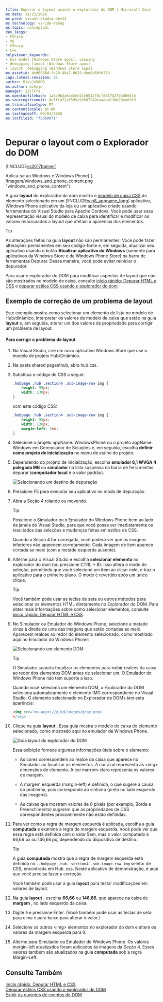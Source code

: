 ```yaml
---
title: Depurar o layout usando o explorador do DOM | Microsoft Docs
ms.date: 11/15/2016
ms.prod: visual-studio-dev14
ms.technology: vs-ide-debug
ms.topic: conceptual
dev_langs:
- FSharp
- VB
- CSharp
- C++
helpviewer_keywords:
- box model [Windows Store apps], viewing
- debugging layout [Windows Store apps]
- layout, debugging [Windows Store apps]
ms.assetid: ded6566d-fc29-49a7-8029-dee8e50fe733
caps.latest.revision: 36
author: MikeJo5000
ms.author: mikejo
manager: jillfra
ms.openlocfilehash: 1a3c9b3a6ae2ed11e8512f8cf8857d27b3d0043b
ms.sourcegitcommit: 6cfffa72af599a9d667249caaaa411bb28ea69fd
ms.translationtype: MT
ms.contentlocale: pt-BR
ms.lasthandoff: 09/02/2020
ms.locfileid: "75850071"
---
```

# <a name="debug-layout-using-dom-explorer"></a>Depurar o layout com o Explorador do DOM
[!INCLUDE[vs2017banner](../includes/vs2017banner.md)]

Aplica-se ao Windows e Windows Phone] (.. /Imagem/windows_and_phone_content.png "windows_and_phone_content")  
  
 A guia **layout** do explorador do dom mostra o [modelo de caixa CSS](https://www.w3.org/TR/CSS2/box.html) do elemento selecionado em um [!INCLUDE[win8_appname_long](../includes/win8-appname-long-md.md)] aplicativo, Windows Phone aplicativo da loja ou um aplicativo criado usando ferramentas do Visual Studio para Apache Cordova. Você pode usar essa representação visual do modelo de caixa para identificar e modificar os valores relacionados a layout que afetam a aparência dos elementos.  
  
> [!TIP]
> As alterações feitas na guia **layout** não são permanentes. Você pode fazer alterações permanentes em seu código-fonte e, em seguida, atualizar seu aplicativo usando o botão **Atualizar aplicativo do Windows** (somente para aplicativos da Windows Store e da Windows Phone Store) na barra de ferramentas Depurar. Dessa maneira, você pode evitar reiniciar o depurador.  
  
 Para usar o explorador do DOM para modificar aspectos de layout que não são mostrados no modelo de caixa, consulte [início rápido: Depurar HTML e CSS](../debugger/quickstart-debug-html-and-css.md) e [depurar estilos CSS usando o explorador do dom](../debugger/debug-css-styles-using-dom-explorer.md).  
  
## <a name="example-of-fixing-a-layout-issue"></a>Exemplo de correção de um problema de layout  
 Este exemplo mostra como selecionar um elemento de lista no modelo de Hub/dinâmico, interpretar os valores de modelo de caixa que estão na guia **layout** e, em seguida, alterar um dos valores de propriedade para corrigir um problema de layout.  
  
#### <a name="to-fix-the-layout-issue"></a>Para corrigir o problema de layout  
  
1. No Visual Studio, crie um novo aplicativo Windows Store que use o modelo de projeto Hub/Dinâmico.  
  
2. Na pasta shared pages\hub, abra hub.css.  
  
3. Substitua o código de CSS a seguir:  
  
    ```css  
    .hubpage .hub .section4 .sub-image-row img {  
        height: 95px;  
        width: 130px;  
    }  
    ```  
  
     com este código CSS:  
  
    ```css  
    .hubpage .hub .section4 .sub-image-row img {  
        height: 95px;  
        width: 130px;  
        margin-left: 5em;  
    }  
    ```  
  
4. Selecione o projeto appName. WindowsPhone ou o projeto appName. Windows em Gerenciador de Soluções e, em seguida, escolha **definir como projeto de inicialização** no menu de atalho do projeto.  
  
5. Dependendo do projeto de inicialização, escolha **emulador 8,1 WVGA 4 polegada MB** ou **simulador** na lista suspensa na barra de ferramentas depurar (**computador local** é o valor padrão).  
  
     ![Selecionando um destino de depuração](../debugger/media/js-dom-debug-target-emu.png "JS_DOM_Debug_Target_Emu")  
  
6. Pressione F5 para executar seu aplicativo no modo de depuração.  
  
7. Abra a Seção 4 rolando ou movendo.  
  
    > [!TIP]
    > Posicione o Simulador ou o Emulador do Windows Phone bem ao lado da janela do Visual Studio, para que você possa ver imediatamente os resultados das seleções e mudanças feitas em estilos de CSS.  
  
     Quando a Seção 4 for carregada, você poderá ver que as imagens inferiores não aparecem corretamente. Cada imagem de item aparece cortada ao meio (com a metade esquerda ausente).  
  
8. Alterne para o Visual Studio e escolha **selecionar elemento** no explorador do dom (ou pressione CTRL + B). Isso altera o modo de seleção, permitindo que você selecione um item ao clicar nele, e traz o aplicativo para o primeiro plano. O modo é revertido após um único clique.  
  
    > [!TIP]
    > Você também pode usar as teclas de seta ou outros métodos para selecionar os elementos HTML diretamente no Explorador do DOM. Para obter mais informações sobre como selecionar elementos, consulte [início rápido: Depurar HTML e CSS](../debugger/quickstart-debug-html-and-css.md).  
  
9. No Simulador ou Emulador do Windows Phone, selecione a metade cinza à direita de uma das imagens que estão cortadas ao meio. Aparecem realces ao redor do elemento selecionado, como mostrado aqui no Emulador do Windows Phone:  
  
     ![Selecionando um elemento DOM](../debugger/media/js-css-layout-select.png "JS_CSS_Layout_Select")  
  
    > [!TIP]
    > O Simulador suporta focalizar os elementos para exibir realces da caixa ao redor dos elementos DOM antes de selecionar um. O Emulador do Windows Phone não tem suporte a isso.  
  
     Quando você seleciona um elemento DOM, o Explorador do DOM seleciona automaticamente o elemento IMG correspondente no Visual Studio. O elemento selecionado no Explorador de DOMs tem esta aparência:  
  
    ```html  
    <img src="ms-appx://guid/images/gray.png>   
    </img>  
    ```  
  
10. Clique na guia **layout** . Essa guia mostra o modelo de caixa do elemento selecionado, como mostrado aqui no emulador de Windows Phone.  
  
     ![Guia layout do explorador do DOM](../debugger/media/js-css-layout.png "JS_CSS_Layout")  
  
     Essa exibição fornece algumas informações úteis sobre o elemento:  
  
    - As cores correspondem ao realce da caixa que aparece no Simulador ao focalizar os elementos. A cor azul representa as \<img> dimensões do elemento. A cor marrom-claro representa os valores de margem.  
  
    - A margem esquerda (margin-left) é definida, o que sugere a causa do problema, pois corresponde ao sintoma (preto no lado esquerdo das imagens).  
  
    - As caixas que mostram valores de 0 pixels (por exemplo, Borda e Preenchimento) sugerem que as propriedades de CSS correspondentes provavelmente não estão definidas.  
  
11. Para ver como a regra de margem esquerda é aplicada, escolha a guia **computada** e examine a regra de margem esquerda. Você pode ver que essa regra está definida com o valor 5em, mas o valor computado é 66,66 px ou 146,66 px, dependendo do dispositivo de destino.  
  
    > [!TIP]
    > A guia **computada** mostra que a regra de margem esquerda está definida no `..hubpage .hub. section4 .sub-image-row img` seletor de CSS, encontrada em Hub. css. Neste aplicativo de demonstração, é aqui que você precisa fazer a correção.  
  
     Você também pode usar a guia **layout** para testar modificações em valores de layout.  
  
12. Na guia **layout** , escolha **66,66** ou **146,66**, que aparece na caixa de **margem** , no lado esquerdo da caixa.  
  
13. Digite `0` e pressione Enter. (Você também pode usar as teclas de seta para cima e para baixo para alterar o valor.)  
  
14. Selecione os outros \<img> elementos no explorador do dom e altere os valores da margem esquerda para 0.  
  
15. Alterne para Simulador ou Emulador do Windows Phone. Os valores margin-left atualizados foram aplicados às imagens da Seção 4. Esses valores também são atualizados na guia **computada** sob a regra Margin-Left.  
  
## <a name="see-also"></a>Consulte Também  
 [Início rápido: Depurar HTML e CSS](../debugger/quickstart-debug-html-and-css.md)   
 [Depurar estilos CSS usando o explorador do DOM](../debugger/debug-css-styles-using-dom-explorer.md)   
 [Exibir os ouvintes de eventos do DOM](../debugger/view-dom-event-listeners.md)
